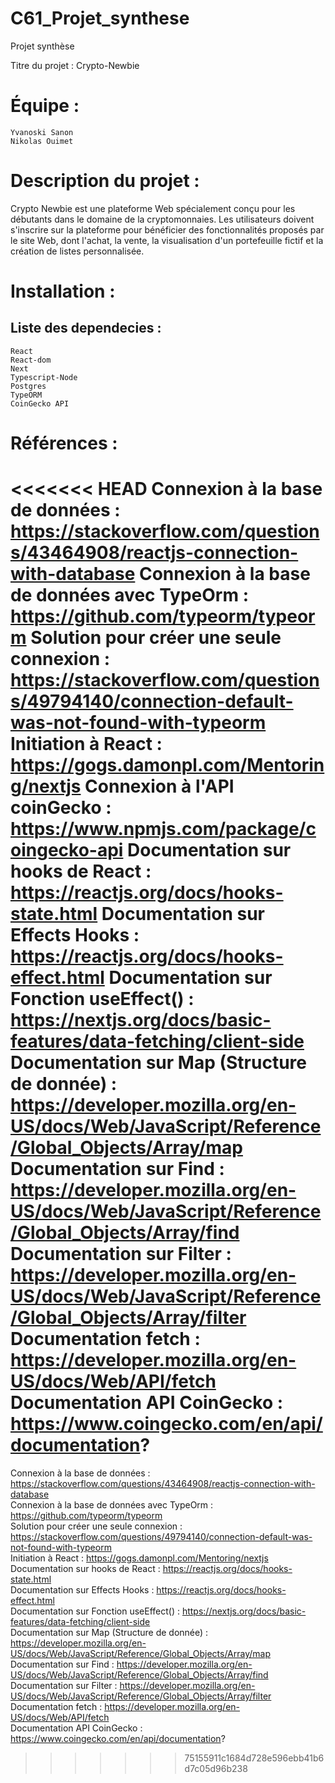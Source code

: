 # C61_Projet_synthese
Projet synthèse


Titre du projet : Crypto-Newbie

Équipe :
=======================================================
	Yvanoski Sanon
	Nikolas Ouimet


	
	
Description du projet :
=======================================================
Crypto Newbie est une plateforme Web spécialement conçu pour les débutants dans le domaine de la cryptomonnaies. Les utilisateurs doivent s'inscrire sur la plateforme pour bénéficier des fonctionnalités proposés par le site Web, dont l'achat, la vente, la visualisation d'un portefeuille fictif et la création de listes personnalisée.


Installation :
=======================================================
Liste des dependecies :
-------------------------------------------------------
	React  
	React-dom  
	Next  
	Typescript-Node  
	Postgres  
	TypeORM  
	CoinGecko API  

Références :
=======================================================
<<<<<<< HEAD
Connexion à la base de données : https://stackoverflow.com/questions/43464908/reactjs-connection-with-database
Connexion à la base de données avec TypeOrm : https://github.com/typeorm/typeorm
Solution pour créer une seule connexion : https://stackoverflow.com/questions/49794140/connection-default-was-not-found-with-typeorm
Initiation à React : https://gogs.damonpl.com/Mentoring/nextjs
Connexion à l'API coinGecko : https://www.npmjs.com/package/coingecko-api
Documentation sur hooks de React : https://reactjs.org/docs/hooks-state.html
Documentation sur Effects Hooks : https://reactjs.org/docs/hooks-effect.html
Documentation sur Fonction useEffect() : https://nextjs.org/docs/basic-features/data-fetching/client-side
Documentation sur Map (Structure de donnée) : https://developer.mozilla.org/en-US/docs/Web/JavaScript/Reference/Global_Objects/Array/map
Documentation sur Find : https://developer.mozilla.org/en-US/docs/Web/JavaScript/Reference/Global_Objects/Array/find
Documentation sur Filter : https://developer.mozilla.org/en-US/docs/Web/JavaScript/Reference/Global_Objects/Array/filter
Documentation fetch : https://developer.mozilla.org/en-US/docs/Web/API/fetch
Documentation API CoinGecko : https://www.coingecko.com/en/api/documentation?
=======
Connexion à la base de données : https://stackoverflow.com/questions/43464908/reactjs-connection-with-database  
Connexion à la base de données avec TypeOrm : https://github.com/typeorm/typeorm  
Solution pour créer une seule connexion : https://stackoverflow.com/questions/49794140/connection-default-was-not-found-with-typeorm  
Initiation à React : https://gogs.damonpl.com/Mentoring/nextjs  
Documentation sur hooks de React : https://reactjs.org/docs/hooks-state.html  
Documentation sur Effects Hooks : https://reactjs.org/docs/hooks-effect.html  
Documentation sur Fonction useEffect() : https://nextjs.org/docs/basic-features/data-fetching/client-side  
Documentation sur Map (Structure de donnée) : https://developer.mozilla.org/en-US/docs/Web/JavaScript/Reference/Global_Objects/Array/map  
Documentation sur Find : https://developer.mozilla.org/en-US/docs/Web/JavaScript/Reference/Global_Objects/Array/find  
Documentation sur Filter : https://developer.mozilla.org/en-US/docs/Web/JavaScript/Reference/Global_Objects/Array/filter  
Documentation fetch : https://developer.mozilla.org/en-US/docs/Web/API/fetch  
Documentation API CoinGecko : https://www.coingecko.com/en/api/documentation?  
>>>>>>> 75155911c1684d728e596ebb41b6d7c05d96b238
